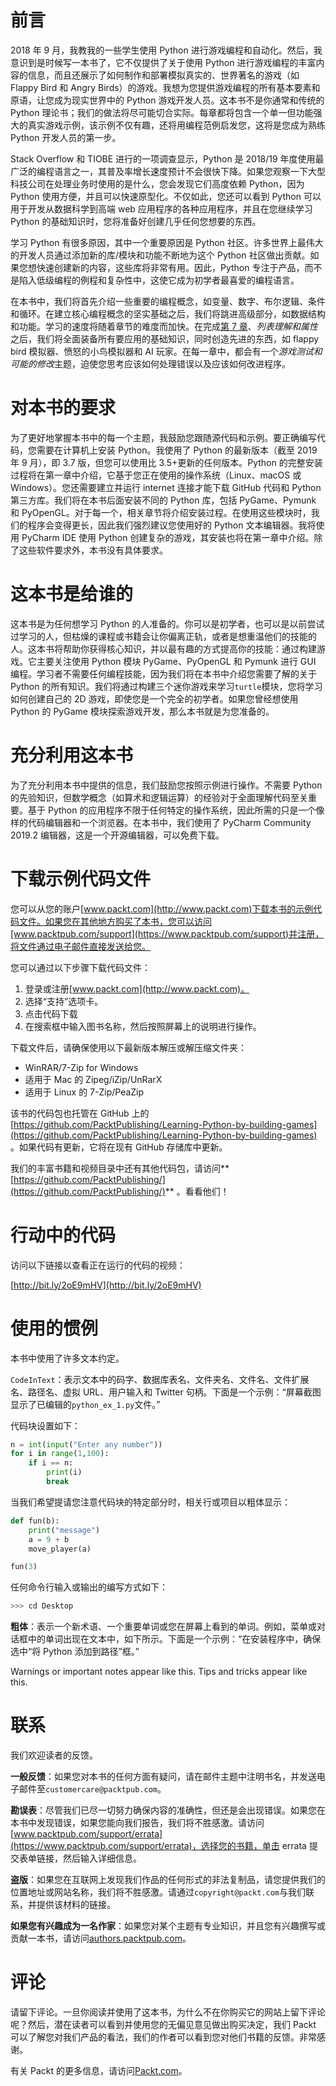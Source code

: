 # 前言

2018 年 9 月，我教我的一些学生使用 Python 进行游戏编程和自动化。然后，我意识到是时候写一本书了，它不仅提供了关于使用 Python 进行游戏编程的丰富内容的信息，而且还展示了如何制作和部署模拟真实的、世界著名的游戏（如 Flappy Bird 和 Angry Birds）的游戏。我想为您提供游戏编程的所有基本要素和原语，让您成为现实世界中的 Python 游戏开发人员。这本书不是你通常和传统的 Python 理论书；我们的做法将尽可能切合实际。每章都将包含一个单一但功能强大的真实游戏示例，该示例不仅有趣，还将用编程范例启发您，这将是您成为熟练 Python 开发人员的第一步。

Stack Overflow 和 TIOBE 进行的一项调查显示，Python 是 2018/19 年度使用最广泛的编程语言之一，其普及率增长速度预计不会很快下降。如果您观察一下大型科技公司在处理业务时使用的是什么，您会发现它们高度依赖 Python，因为 Python 使用方便，并且可以快速原型化。不仅如此，您还可以看到 Python 可以用于开发从数据科学到高端 web 应用程序的各种应用程序，并且在您继续学习 Python 的基础知识时，您将准备好创建几乎任何您想要的东西。

学习 Python 有很多原因，其中一个重要原因是 Python 社区。许多世界上最伟大的开发人员通过添加新的库/模块和功能不断地为这个 Python 社区做出贡献。如果您想快速创建新的内容，这些库将非常有用。因此，Python 专注于产品，而不是陷入低级编程的例程和复杂性中，这使它成为初学者最喜爱的编程语言。

在本书中，我们将首先介绍一些重要的编程概念，如变量、数字、布尔逻辑、条件和循环。在建立核心编程概念的坚实基础之后，我们将跳进高级部分，如数据结构和功能。学习的速度将随着章节的难度而加快。在完成[第 7 章](07.html)、*列表理解和属性*之后，我们将全面装备所有要应用的基础知识，同时创造先进的东西，如 flappy bird 模拟器、愤怒的小鸟模拟器和 AI 玩家。在每一章中，都会有一个*游戏测试和可能的修改*主题，迫使您思考应该如何处理错误以及应该如何改进程序。

# 对本书的要求

为了更好地掌握本书中的每一个主题，我鼓励您跟随源代码和示例。要正确编写代码，您需要在计算机上安装 Python。我使用了 Python 的最新版本（截至 2019 年 9 月），即 3.7 版，但您可以使用比 3.5+更新的任何版本。Python 的完整安装过程将在第一章中介绍，它基于您正在使用的操作系统（Linux、macOS 或 Windows）。您还需要建立并运行 internet 连接才能下载 GitHub 代码和 Python 第三方库。我们将在本书后面安装不同的 Python 库，包括 PyGame、Pymunk 和 PyOpenGL。对于每一个，相关章节将介绍安装过程。在使用这些模块时，我们的程序会变得更长，因此我们强烈建议您使用好的 Python 文本编辑器。我将使用 PyCharm IDE 使用 Python 创建复杂的游戏，其安装也将在第一章中介绍。除了这些软件要求外，本书没有具体要求。

# 这本书是给谁的

这本书是为任何想学习 Python 的人准备的。你可以是初学者，也可以是以前尝试过学习的人，但枯燥的课程或书籍会让你偏离正轨，或者是想重温他们的技能的人。这本书将帮助你获得核心知识，并以最有趣的方式提高你的技能：通过构建游戏。它主要关注使用 Python 模块 PyGame、PyOpenGL 和 Pymunk 进行 GUI 编程。学习者不需要任何编程技能，因为我们将在本书中介绍您需要了解的关于 Python 的所有知识。我们将通过构建三个迷你游戏来学习`turtle`模块，您将学习如何创建自己的 2D 游戏，即使您是一个完全的初学者。如果您曾经想使用 Python 的 PyGame 模块探索游戏开发，那么本书就是为您准备的。

# 充分利用这本书

为了充分利用本书中提供的信息，我们鼓励您按照示例进行操作。不需要 Python 的先验知识，但数学概念（如算术和逻辑运算）的经验对于全面理解代码至关重要。基于 Python 的应用程序不限于任何特定的操作系统，因此所需的只是一个像样的代码编辑器和一个浏览器。在本书中，我们使用了 PyCharm Community 2019.2 编辑器，这是一个开源编辑器，可以免费下载。

# 下载示例代码文件

您可以从您的账户[www.packt.com](http://www.packt.com)下载本书的示例代码文件。如果您在其他地方购买了本书，您可以访问[www.packtpub.com/support](https://www.packtpub.com/support)并注册，将文件通过电子邮件直接发送给您。

您可以通过以下步骤下载代码文件：

1.  登录或注册[www.packt.com](http://www.packt.com)。
2.  选择“支持”选项卡。
3.  点击代码下载
4.  在搜索框中输入图书名称，然后按照屏幕上的说明进行操作。

下载文件后，请确保使用以下最新版本解压或解压缩文件夹：

*   WinRAR/7-Zip for Windows
*   适用于 Mac 的 Zipeg/iZip/UnRarX
*   适用于 Linux 的 7-Zip/PeaZip

该书的代码包也托管在 GitHub 上的[https://github.com/PacktPublishing/Learning-Python-by-building-games](https://github.com/PacktPublishing/Learning-Python-by-building-games) 。如果代码有更新，它将在现有 GitHub 存储库中更新。

我们的丰富书籍和视频目录中还有其他代码包，请访问**[https://github.com/PacktPublishing/](https://github.com/PacktPublishing/)** 。看看他们！

# 行动中的代码

访问以下链接以查看正在运行的代码的视频：

[http://bit.ly/2oE9mHV](http://bit.ly/2oE9mHV)

# 使用的惯例

本书中使用了许多文本约定。

`CodeInText`：表示文本中的码字、数据库表名、文件夹名、文件名、文件扩展名、路径名、虚拟 URL、用户输入和 Twitter 句柄。下面是一个示例：“屏幕截图显示了已编辑的`python_ex_1.py`文件。”

代码块设置如下：

```py
n = int(input("Enter any number"))
for i in range(1,100):
    if i == n:
        print(i)
        break
```

当我们希望提请您注意代码块的特定部分时，相关行或项目以粗体显示：

```py
def fun(b):
    print("message")
    a = 9 + b
    move_player(a)

fun(3)    
```

任何命令行输入或输出的编写方式如下：

```py
>>> cd Desktop 
```

**粗体**：表示一个新术语、一个重要单词或您在屏幕上看到的单词。例如，菜单或对话框中的单词出现在文本中，如下所示。下面是一个示例：“在安装程序中，确保选中“将 Python 添加到路径”框。”

Warnings or important notes appear like this. Tips and tricks appear like this.

# 联系

我们欢迎读者的反馈。

**一般反馈**：如果您对本书的任何方面有疑问，请在邮件主题中注明书名，并发送电子邮件至`customercare@packtpub.com`。

**勘误表**：尽管我们已尽一切努力确保内容的准确性，但还是会出现错误。如果您在本书中发现错误，如果您能向我们报告，我们将不胜感激。请访问[www.packtpub.com/support/errata](https://www.packtpub.com/support/errata)，选择您的书籍，单击 errata 提交表单链接，然后输入详细信息。

**盗版**：如果您在互联网上发现我们作品的任何形式的非法复制品，请您提供我们的位置地址或网站名称，我们将不胜感激。请通过`copyright@packt.com`与我们联系，并提供该材料的链接。

**如果您有兴趣成为一名作家**：如果您对某个主题有专业知识，并且您有兴趣撰写或贡献一本书，请访问[authors.packtpub.com](http://authors.packtpub.com/)。

# 评论

请留下评论。一旦你阅读并使用了这本书，为什么不在你购买它的网站上留下评论呢？然后，潜在读者可以看到并使用您的无偏见意见做出购买决定，我们 Packt 可以了解您对我们产品的看法，我们的作者可以看到您对他们书籍的反馈。非常感谢。

有关 Packt 的更多信息，请访问[Packt.com](http://www.packt.com/)。